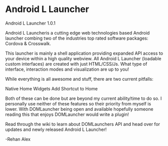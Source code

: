 Android L Launcher
============

Android L Launcher 1.0.1

Android L Launcheris a cutting edge web technologies based Android launcher combing two of the industries top rated software packages: Cordova & Crosswalk.

This launcher is mainly a shell application providing expanded API access to your device within a high quality webview. All Android L Launcher (loadable custom interfaces) are created with just HTML/CSS/Js. What type of interface, interaction modes and visualization are up to you!

While everything is all awesome and stuff, there are two current pitfalls:

Native Home Widgets
Add Shortcut to Home

Both of these can be done but are beyond my current ability/time to do so. I personally use neither of these features so their priority from myself is lower. With DOMLauncher being open and available hopefully someone reading this that enjoys DOMLauncher would write a plugin!

Read through the wiki to learn about DOMLaunchers API and head over for updates and newly released Android L Launcher!

-Rehan Alex

